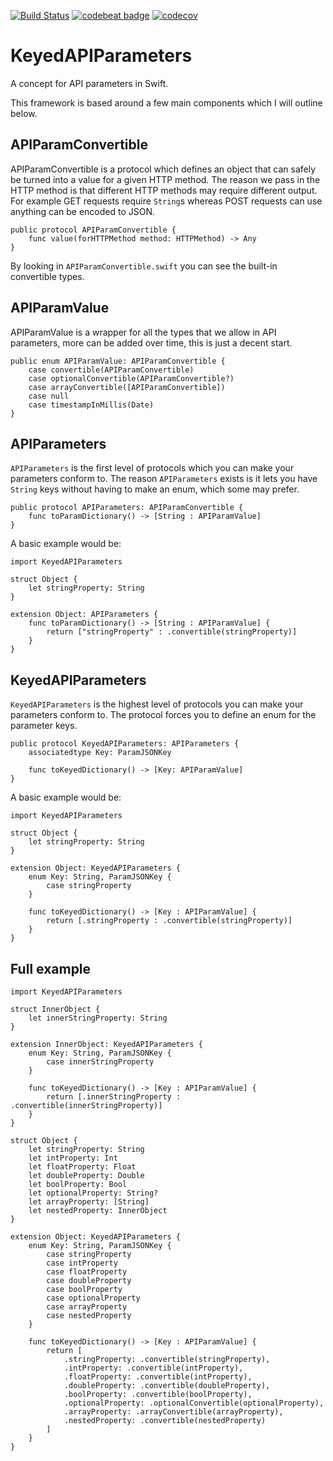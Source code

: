 [![Build Status](https://travis-ci.org/Noobish1/KeyedAPIParameters.svg?branch=master)](https://travis-ci.org/Noobish1/KeyedAPIParameters) [![codebeat badge](https://codebeat.co/badges/108375ce-43fc-433d-af74-ba5584254c04)](https://codebeat.co/projects/github-com-noobish1-keyedapiparameters-master) [![codecov](https://codecov.io/gh/Noobish1/KeyedAPIParameters/branch/master/graph/badge.svg)](https://codecov.io/gh/Noobish1/KeyedAPIParameters)

# KeyedAPIParameters

A concept for API parameters in Swift.


This framework is based around a few main components which I will outline below.

## APIParamConvertible

APIParamConvertible is a protocol which defines an object that can safely be turned into a value for a given HTTP method. The reason we pass in the HTTP method is that different HTTP methods may require different output. For example GET requests require `String`s whereas POST requests can use anything can be encoded to JSON.

```
public protocol APIParamConvertible {
    func value(forHTTPMethod method: HTTPMethod) -> Any
}
```

By looking in `APIParamConvertible.swift` you can see the built-in convertible types.

## APIParamValue

APIParamValue is a wrapper for all the types that we allow in API parameters, more can be added over time, this is just a decent start.

```
public enum APIParamValue: APIParamConvertible {
    case convertible(APIParamConvertible)
    case optionalConvertible(APIParamConvertible?)
    case arrayConvertible([APIParamConvertible])
    case null
    case timestampInMillis(Date)
}
```

## APIParameters

`APIParameters` is the first level of protocols which you can make your parameters conform to. The reason `APIParameters` exists is it lets you have `String` keys without having to make an enum, which some may prefer.

```
public protocol APIParameters: APIParamConvertible {
    func toParamDictionary() -> [String : APIParamValue]
}
```

A basic example would be:
```
import KeyedAPIParameters

struct Object {
    let stringProperty: String
}

extension Object: APIParameters {    
    func toParamDictionary() -> [String : APIParamValue] {
        return ["stringProperty" : .convertible(stringProperty)]
    }
}
```

## KeyedAPIParameters

`KeyedAPIParameters` is the highest level of protocols you can make your parameters conform to. The protocol forces you to define an enum for the parameter keys.

```
public protocol KeyedAPIParameters: APIParameters {
    associatedtype Key: ParamJSONKey
    
    func toKeyedDictionary() -> [Key: APIParamValue]
}
```

A basic example would be:
```
import KeyedAPIParameters

struct Object {
    let stringProperty: String
}

extension Object: KeyedAPIParameters {
    enum Key: String, ParamJSONKey {
        case stringProperty
    }
    
    func toKeyedDictionary() -> [Key : APIParamValue] {
        return [.stringProperty : .convertible(stringProperty)]
    }
}
```

## Full example

```
import KeyedAPIParameters

struct InnerObject {
    let innerStringProperty: String
}

extension InnerObject: KeyedAPIParameters {
    enum Key: String, ParamJSONKey {
        case innerStringProperty
    }
    
    func toKeyedDictionary() -> [Key : APIParamValue] {
        return [.innerStringProperty : .convertible(innerStringProperty)]
    }
}

struct Object {
    let stringProperty: String
    let intProperty: Int
    let floatProperty: Float
    let doubleProperty: Double
    let boolProperty: Bool
    let optionalProperty: String?
    let arrayProperty: [String]
    let nestedProperty: InnerObject
}

extension Object: KeyedAPIParameters {
    enum Key: String, ParamJSONKey {
        case stringProperty
        case intProperty
        case floatProperty
        case doubleProperty
        case boolProperty
        case optionalProperty
        case arrayProperty
        case nestedProperty
    }
    
    func toKeyedDictionary() -> [Key : APIParamValue] {
        return [
            .stringProperty: .convertible(stringProperty),
            .intProperty: .convertible(intProperty),
            .floatProperty: .convertible(intProperty),
            .doubleProperty: .convertible(doubleProperty),
            .boolProperty: .convertible(boolProperty),
            .optionalProperty: .optionalConvertible(optionalProperty),
            .arrayProperty: .arrayConvertible(arrayProperty),
            .nestedProperty: .convertible(nestedProperty)
        ]
    }
}
```

